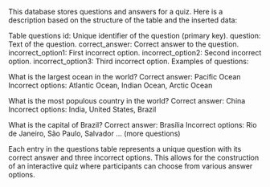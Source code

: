 This database stores questions and answers for a quiz. Here is a description based on the structure of the table and the inserted data:

Table questions
id: Unique identifier of the question (primary key).
question: Text of the question.
correct_answer: Correct answer to the question.
incorrect_option1: First incorrect option.
incorrect_option2: Second incorrect option.
incorrect_option3: Third incorrect option.
Examples of questions:

What is the largest ocean in the world?
Correct answer: Pacific Ocean
Incorrect options: Atlantic Ocean, Indian Ocean, Arctic Ocean

What is the most populous country in the world?
Correct answer: China
Incorrect options: India, United States, Brazil

What is the capital of Brazil?
Correct answer: Brasília
Incorrect options: Rio de Janeiro, São Paulo, Salvador
... (more questions)

Each entry in the questions table represents a unique question with its correct answer and three incorrect options. This allows for the
construction of an interactive quiz where participants can choose from various answer options.
